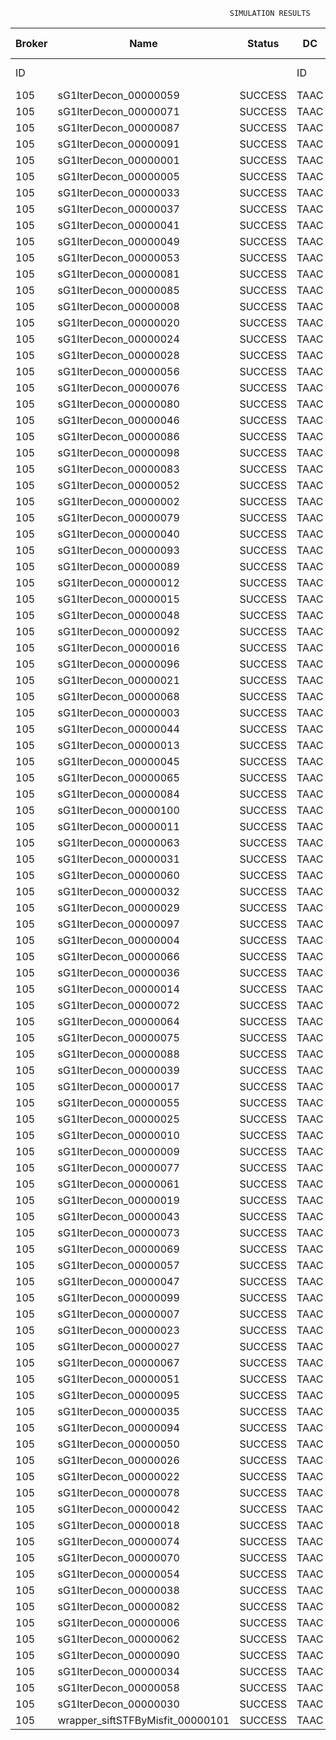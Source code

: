 

                                                     SIMULATION RESULTS

|Broker|         Name         | Status|  DC  |Host|Host PEs |VM|   VM PEs|   VM MIPS|ActivityLen|StartTime|FinishTime|ExecTime
|------|----------------------|-------|------|----|---------|--|---------|----------|-----------|---------|----------|--------
|    ID|                      |       |    ID|  ID|CPU cores|ID|CPU cores|        MI|         MI|  Seconds|   Seconds| Seconds
|   105| sG1IterDecon_00000059|SUCCESS|  TAAC|   0|       12|422|        2|    1000.0|      56150| 122004.1|  122706.5|   702.4
|   105| sG1IterDecon_00000071|SUCCESS|  TAAC|   0|       12|422|        2|    1000.0|      56150| 122004.1|  122706.5|   702.4
|   105| sG1IterDecon_00000087|SUCCESS|  TAAC|   0|       12|422|        2|    1000.0|      56150| 122004.1|  122706.5|   702.4
|   105| sG1IterDecon_00000091|SUCCESS|  TAAC|   0|       12|422|        2|    1000.0|      56150| 122004.1|  122706.5|   702.4
|   105| sG1IterDecon_00000001|SUCCESS|  TAAC|   1|       12|420|        2|    1000.0|      56150| 122004.1|  122706.5|   702.4
|   105| sG1IterDecon_00000005|SUCCESS|  TAAC|   1|       12|420|        2|    1000.0|      56150| 122004.1|  122706.5|   702.4
|   105| sG1IterDecon_00000033|SUCCESS|  TAAC|   1|       12|420|        2|    1000.0|      56150| 122004.1|  122706.5|   702.4
|   105| sG1IterDecon_00000037|SUCCESS|  TAAC|   1|       12|420|        2|    1000.0|      56150| 122004.1|  122706.5|   702.4
|   105| sG1IterDecon_00000041|SUCCESS|  TAAC|   1|       12|420|        2|    1000.0|      56150| 122004.1|  122706.5|   702.4
|   105| sG1IterDecon_00000049|SUCCESS|  TAAC|   1|       12|420|        2|    1000.0|      56150| 122004.1|  122706.5|   702.4
|   105| sG1IterDecon_00000053|SUCCESS|  TAAC|   1|       12|420|        2|    1000.0|      56150| 122004.1|  122706.5|   702.4
|   105| sG1IterDecon_00000081|SUCCESS|  TAAC|   1|       12|420|        2|    1000.0|      56150| 122004.1|  122706.5|   702.4
|   105| sG1IterDecon_00000085|SUCCESS|  TAAC|   1|       12|420|        2|    1000.0|      56150| 122004.1|  122706.5|   702.4
|   105| sG1IterDecon_00000008|SUCCESS|  TAAC|   1|       12|423|        2|    1000.0|      56150| 122004.1|  122706.5|   702.4
|   105| sG1IterDecon_00000020|SUCCESS|  TAAC|   1|       12|423|        2|    1000.0|      56150| 122004.1|  122706.5|   702.4
|   105| sG1IterDecon_00000024|SUCCESS|  TAAC|   1|       12|423|        2|    1000.0|      56150| 122004.1|  122706.5|   702.4
|   105| sG1IterDecon_00000028|SUCCESS|  TAAC|   1|       12|423|        2|    1000.0|      56150| 122004.1|  122706.5|   702.4
|   105| sG1IterDecon_00000056|SUCCESS|  TAAC|   1|       12|423|        2|    1000.0|      56150| 122004.1|  122706.5|   702.4
|   105| sG1IterDecon_00000076|SUCCESS|  TAAC|   1|       12|423|        2|    1000.0|      56150| 122004.1|  122706.5|   702.4
|   105| sG1IterDecon_00000080|SUCCESS|  TAAC|   1|       12|423|        2|    1000.0|      56150| 122004.1|  122706.5|   702.4
|   105| sG1IterDecon_00000046|SUCCESS|  TAAC|   2|       12|421|        2|    1000.0|      56150| 122004.1|  122706.5|   702.4
|   105| sG1IterDecon_00000086|SUCCESS|  TAAC|   2|       12|421|        2|    1000.0|      56150| 122004.1|  122706.5|   702.4
|   105| sG1IterDecon_00000098|SUCCESS|  TAAC|   2|       12|421|        2|    1000.0|      56150| 122004.1|  122706.5|   702.4
|   105| sG1IterDecon_00000083|SUCCESS|  TAAC|   0|       12|422|        2|    1000.0|      59381| 122004.1|  122740.6|   736.5
|   105| sG1IterDecon_00000052|SUCCESS|  TAAC|   1|       12|423|        2|    1000.0|      61375| 122004.1|  122753.7|   749.6
|   105| sG1IterDecon_00000002|SUCCESS|  TAAC|   2|       12|421|        2|    1000.0|      60450| 122004.1|  122754.4|   750.3
|   105| sG1IterDecon_00000079|SUCCESS|  TAAC|   0|       12|422|        2|    1000.0|      83667| 122004.1|  122983.5|   979.4
|   105| sG1IterDecon_00000040|SUCCESS|  TAAC|   1|       12|423|        2|    1000.0|      91200| 122004.1|  123008.7|  1004.6
|   105| sG1IterDecon_00000093|SUCCESS|  TAAC|   1|       12|420|        2|    1000.0|      96311| 122004.1|  123028.0|  1023.8
|   105| sG1IterDecon_00000089|SUCCESS|  TAAC|   1|       12|420|        2|    1000.0|     115702| 122004.1|  123173.8|  1169.7
|   105| sG1IterDecon_00000012|SUCCESS|  TAAC|   1|       12|423|        2|    1000.0|     117306| 122004.1|  123217.7|  1213.5
|   105| sG1IterDecon_00000015|SUCCESS|  TAAC|   0|       12|422|        2|    1000.0|     115126| 122004.1|  123283.3|  1279.2
|   105| sG1IterDecon_00000048|SUCCESS|  TAAC|   1|       12|423|        2|    1000.0|     131219| 122004.1|  123322.4|  1318.3
|   105| sG1IterDecon_00000092|SUCCESS|  TAAC|   1|       12|423|        2|    1000.0|     135995| 122004.1|  123356.0|  1351.9
|   105| sG1IterDecon_00000016|SUCCESS|  TAAC|   1|       12|423|        2|    1000.0|     144034| 122004.1|  123408.6|  1404.5
|   105| sG1IterDecon_00000096|SUCCESS|  TAAC|   1|       12|423|        2|    1000.0|     146964| 122004.1|  123426.3|  1422.2
|   105| sG1IterDecon_00000021|SUCCESS|  TAAC|   1|       12|420|        2|    1000.0|     156382| 122004.1|  123460.6|  1456.5
|   105| sG1IterDecon_00000068|SUCCESS|  TAAC|   1|       12|423|        2|    1000.0|     162933| 122004.1|  123514.6|  1510.5
|   105| sG1IterDecon_00000003|SUCCESS|  TAAC|   0|       12|422|        2|    1000.0|     143490| 122004.1|  123539.1|  1534.9
|   105| sG1IterDecon_00000044|SUCCESS|  TAAC|   1|       12|423|        2|    1000.0|     168756| 122004.1|  123543.8|  1539.7
|   105| sG1IterDecon_00000013|SUCCESS|  TAAC|   1|       12|420|        2|    1000.0|     173487| 122004.1|  123572.5|  1568.4
|   105| sG1IterDecon_00000045|SUCCESS|  TAAC|   1|       12|420|        2|    1000.0|     193935| 122004.1|  123695.8|  1691.6
|   105| sG1IterDecon_00000065|SUCCESS|  TAAC|   1|       12|420|        2|    1000.0|     195345| 122004.1|  123703.6|  1699.5
|   105| sG1IterDecon_00000084|SUCCESS|  TAAC|   1|       12|423|        2|    1000.0|     231134| 122004.1|  123824.8|  1820.7
|   105| sG1IterDecon_00000100|SUCCESS|  TAAC|   1|       12|423|        2|    1000.0|     237950| 122004.1|  123852.1|  1848.0
|   105| sG1IterDecon_00000011|SUCCESS|  TAAC|   0|       12|422|        2|    1000.0|     182930| 122004.1|  123876.6|  1872.5
|   105| sG1IterDecon_00000063|SUCCESS|  TAAC|   0|       12|422|        2|    1000.0|     188230| 122004.1|  123919.1|  1915.0
|   105| sG1IterDecon_00000031|SUCCESS|  TAAC|   0|       12|422|        2|    1000.0|     190673| 122004.1|  123937.5|  1933.4
|   105| sG1IterDecon_00000060|SUCCESS|  TAAC|   1|       12|423|        2|    1000.0|     265578| 122004.1|  123949.2|  1945.1
|   105| sG1IterDecon_00000032|SUCCESS|  TAAC|   1|       12|423|        2|    1000.0|     270491| 122004.1|  123963.9|  1959.8
|   105| sG1IterDecon_00000029|SUCCESS|  TAAC|   1|       12|420|        2|    1000.0|     252025| 122004.1|  123987.1|  1982.9
|   105| sG1IterDecon_00000097|SUCCESS|  TAAC|   1|       12|420|        2|    1000.0|     274532| 122004.1|  124088.5|  2084.4
|   105| sG1IterDecon_00000004|SUCCESS|  TAAC|   1|       12|423|        2|    1000.0|     334964| 122004.1|  124125.1|  2121.0
|   105| sG1IterDecon_00000066|SUCCESS|  TAAC|   2|       12|421|        2|    1000.0|     190704| 122004.1|  124126.8|  2122.7
|   105| sG1IterDecon_00000036|SUCCESS|  TAAC|   1|       12|423|        2|    1000.0|     337139| 122004.1|  124129.5|  2125.4
|   105| sG1IterDecon_00000014|SUCCESS|  TAAC|   2|       12|421|        2|    1000.0|     197394| 122004.1|  124193.7|  2189.6
|   105| sG1IterDecon_00000072|SUCCESS|  TAAC|   1|       12|423|        2|    1000.0|     387256| 122004.1|  124204.8|  2200.7
|   105| sG1IterDecon_00000064|SUCCESS|  TAAC|   1|       12|423|        2|    1000.0|     394582| 122004.1|  124212.2|  2208.1
|   105| sG1IterDecon_00000075|SUCCESS|  TAAC|   0|       12|422|        2|    1000.0|     234888| 122004.1|  124249.3|  2245.2
|   105| sG1IterDecon_00000088|SUCCESS|  TAAC|   1|       12|423|        2|    1000.0|     467079| 122004.1|  124284.6|  2280.5
|   105| sG1IterDecon_00000039|SUCCESS|  TAAC|   0|       12|422|        2|    1000.0|     244204| 122004.1|  124310.3|  2306.2
|   105| sG1IterDecon_00000017|SUCCESS|  TAAC|   1|       12|420|        2|    1000.0|     341331| 122004.1|  124355.8|  2351.7
|   105| sG1IterDecon_00000055|SUCCESS|  TAAC|   0|       12|422|        2|    1000.0|     255737| 122004.1|  124379.7|  2375.6
|   105| sG1IterDecon_00000025|SUCCESS|  TAAC|   1|       12|420|        2|    1000.0|     358800| 122004.1|  124417.2|  2413.1
|   105| sG1IterDecon_00000010|SUCCESS|  TAAC|   2|       12|421|        2|    1000.0|     225339| 122004.1|  124460.4|  2456.2
|   105| sG1IterDecon_00000009|SUCCESS|  TAAC|   1|       12|420|        2|    1000.0|     391043| 122004.1|  124514.1|  2510.0
|   105| sG1IterDecon_00000077|SUCCESS|  TAAC|   1|       12|420|        2|    1000.0|     424669| 122004.1|  124598.2|  2594.1
|   105| sG1IterDecon_00000061|SUCCESS|  TAAC|   1|       12|420|        2|    1000.0|     449668| 122004.1|  124648.3|  2644.1
|   105| sG1IterDecon_00000019|SUCCESS|  TAAC|   0|       12|422|        2|    1000.0|     310565| 122004.1|  124683.1|  2679.0
|   105| sG1IterDecon_00000043|SUCCESS|  TAAC|   0|       12|422|        2|    1000.0|     315524| 122004.1|  124707.9|  2703.7
|   105| sG1IterDecon_00000073|SUCCESS|  TAAC|   1|       12|420|        2|    1000.0|     514833| 122004.1|  124746.1|  2742.0
|   105| sG1IterDecon_00000069|SUCCESS|  TAAC|   1|       12|420|        2|    1000.0|     517533| 122004.1|  124748.9|  2744.8
|   105| sG1IterDecon_00000057|SUCCESS|  TAAC|   1|       12|420|        2|    1000.0|     548071| 122004.1|  124779.3|  2775.2
|   105| sG1IterDecon_00000047|SUCCESS|  TAAC|   0|       12|422|        2|    1000.0|     378587| 122004.1|  124992.2|  2988.1
|   105| sG1IterDecon_00000099|SUCCESS|  TAAC|   0|       12|422|        2|    1000.0|     388369| 122004.1|  125031.4|  3027.2
|   105| sG1IterDecon_00000007|SUCCESS|  TAAC|   0|       12|422|        2|    1000.0|     417184| 122004.1|  125132.5|  3128.4
|   105| sG1IterDecon_00000023|SUCCESS|  TAAC|   0|       12|422|        2|    1000.0|     440432| 122004.1|  125202.3|  3198.2
|   105| sG1IterDecon_00000027|SUCCESS|  TAAC|   0|       12|422|        2|    1000.0|     452997| 122004.1|  125233.8|  3229.7
|   105| sG1IterDecon_00000067|SUCCESS|  TAAC|   0|       12|422|        2|    1000.0|     473732| 122004.1|  125275.3|  3271.2
|   105| sG1IterDecon_00000051|SUCCESS|  TAAC|   0|       12|422|        2|    1000.0|     478427| 122004.1|  125282.4|  3278.3
|   105| sG1IterDecon_00000095|SUCCESS|  TAAC|   0|       12|422|        2|    1000.0|     485151| 122004.1|  125289.0|  3284.9
|   105| sG1IterDecon_00000035|SUCCESS|  TAAC|   0|       12|422|        2|    1000.0|     493480| 122004.1|  125297.3|  3293.2
|   105| sG1IterDecon_00000094|SUCCESS|  TAAC|   2|       12|421|        2|    1000.0|     318396| 122004.1|  125299.5|  3295.4
|   105| sG1IterDecon_00000050|SUCCESS|  TAAC|   2|       12|421|        2|    1000.0|     318735| 122004.1|  125302.5|  3298.4
|   105| sG1IterDecon_00000026|SUCCESS|  TAAC|   2|       12|421|        2|    1000.0|     322630| 122004.1|  125333.6|  3329.5
|   105| sG1IterDecon_00000022|SUCCESS|  TAAC|   2|       12|421|        2|    1000.0|     357190| 122004.1|  125593.7|  3589.6
|   105| sG1IterDecon_00000078|SUCCESS|  TAAC|   2|       12|421|        2|    1000.0|     360476| 122004.1|  125617.0|  3612.9
|   105| sG1IterDecon_00000042|SUCCESS|  TAAC|   2|       12|421|        2|    1000.0|     368699| 122004.1|  125670.8|  3666.7
|   105| sG1IterDecon_00000018|SUCCESS|  TAAC|   2|       12|421|        2|    1000.0|     414263| 122004.1|  125945.3|  3941.2
|   105| sG1IterDecon_00000074|SUCCESS|  TAAC|   2|       12|421|        2|    1000.0|     424552| 122004.1|  126002.3|  3998.2
|   105| sG1IterDecon_00000070|SUCCESS|  TAAC|   2|       12|421|        2|    1000.0|     448310| 122004.1|  126121.1|  4117.0
|   105| sG1IterDecon_00000054|SUCCESS|  TAAC|   2|       12|421|        2|    1000.0|     450508| 122004.1|  126131.0|  4126.9
|   105| sG1IterDecon_00000038|SUCCESS|  TAAC|   2|       12|421|        2|    1000.0|     477933| 122004.1|  126240.7|  4236.5
|   105| sG1IterDecon_00000082|SUCCESS|  TAAC|   2|       12|421|        2|    1000.0|     479541| 122004.1|  126246.4|  4242.3
|   105| sG1IterDecon_00000006|SUCCESS|  TAAC|   2|       12|421|        2|    1000.0|     495411| 122004.1|  126294.1|  4290.0
|   105| sG1IterDecon_00000062|SUCCESS|  TAAC|   2|       12|421|        2|    1000.0|     512294| 122004.1|  126336.3|  4332.2
|   105| sG1IterDecon_00000090|SUCCESS|  TAAC|   2|       12|421|        2|    1000.0|     525791| 122004.1|  126363.4|  4359.3
|   105| sG1IterDecon_00000034|SUCCESS|  TAAC|   2|       12|421|        2|    1000.0|     550026| 122004.1|  126399.8|  4395.7
|   105| sG1IterDecon_00000058|SUCCESS|  TAAC|   2|       12|421|        2|    1000.0|     559233| 122004.1|  126408.9|  4404.8
|   105| sG1IterDecon_00000030|SUCCESS|  TAAC|   2|       12|421|        2|    1000.0|     560188| 122004.1|  126410.0|  4405.8
|   105|wrapper_siftSTFByMisfit_00000101|SUCCESS|  TAAC|   1|       12|420|        2|    1000.0|      13510| 126410.0|  126423.5|    13.6

